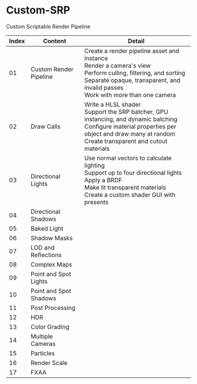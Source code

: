 # Custom-SRP
Custom Scriptable Render Pipeline

| Index | Content                | Detail                                                       |
| ----- | ---------------------- | ------------------------------------------------------------ |
| 01    | Custom Render Pipeline | Create a render pipeline asset and instance<br />Render a camera's view<br />Perform culling, filtering, and sorting<br />Separate opaque, transparent, and invalid passes<br />Work with more than one camera |
| 02    | Draw Calls             | Write a HLSL shader<br />Support the SRP batcher, GPU instancing, and dynamic batching<br />Configure material properties per object and draw many at random<br />Create transparent and cutout materials |
| 03    | Directional Lights     | Use normal vectors to calculate lighting<br />Support up to four directional lights<br />Apply a BRDF<br />Make lit transparent materials<br />Create a custom shader GUI with presents |
| 04    | Directional Shadows    |                                                              |
| 05    | Baked Light            |                                                              |
| 06    | Shadow Masks           |                                                              |
| 07    | LOD and Reflections    |                                                              |
| 08    | Complex Maps           |                                                              |
| 09    | Point and Spot Lights  |                                                              |
| 10    | Point and Spot Shadows |                                                              |
| 11    | Post Processing        |                                                              |
| 12    | HDR                    |                                                              |
| 13    | Color Grading          |                                                              |
| 14    | Multiple Cameras       |                                                              |
| 15    | Particles              |                                                              |
| 16    | Render Scale           |                                                              |
| 17    | FXAA                   |                                                              |

